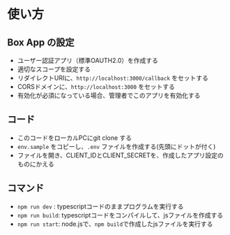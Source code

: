 
# 使い方


## Box App の設定

- ユーザー認証アプリ（標準OAUTH2.0）を作成する
- 適切なスコープを設定する
- リダイレクトURIに、`http://localhost:3000/callback` をセットする
- CORSドメインに、`http://localhost:3000` をセットする
- 有効化が必須になっている場合、管理者でこのアプリを有効化する


## コード

- このコードをローカルPCにgit clone する
- `env.sample` をコピーし、`.env` ファイルを作成する(先頭にドットが付く)
- ファイルを開き、CLIENT_IDとCLIENT_SECRETを、作成したアプリ設定のものにかえる


## コマンド

- `npm run dev` : typescriptコードのままプログラムを実行する
- `npm run build`: typescriptコードをコンパイルして、jsファイルを作成する
- `npm run start`: node.jsで、`npm build`で作成したjsファイルを実行する



